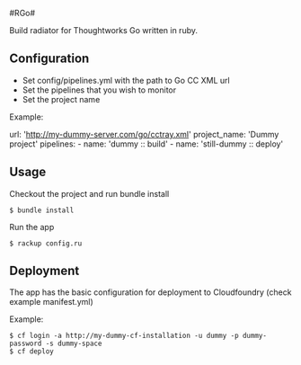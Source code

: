 #RGo#

Build radiator for Thoughtworks Go written in ruby.

## Configuration
   - Set config/pipelines.yml with the path to Go CC XML url
   - Set the pipelines that you wish to monitor
   - Set the project name

Example:

   url: 'http://my-dummy-server.com/go/cctray.xml'
   project_name: 'Dummy project'
   pipelines:
     - name: 'dummy :: build'
     - name: 'still-dummy :: deploy'

## Usage

Checkout the project and run bundle install

    $ bundle install

Run the app

    $ rackup config.ru

## Deployment

The app has the basic configuration for deployment to Cloudfoundry (check example manifest.yml)

Example:

    $ cf login -a http://my-dummy-cf-installation -u dummy -p dummy-password -s dummy-space
    $ cf deploy
